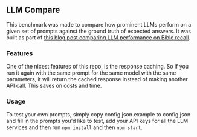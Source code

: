 ## LLM Compare

This benchmark was made to compare how prominent LLMs perform on a given set of prompts against the ground truth of expected answers. It was built as part of [this blog post comparing LLM performance on Bible recall](https://benkaiser.dev/can-llms-accurately-recall-the-bible/).

### Features

One of the nicest features of this repo, is the response caching. So if you run it again with the same prompt for the same model with the same parameters, it will return the cached response instead of making another API call. This saves on costs and time.

### Usage

To test your own prompts, simply copy config.json.example to config.json and fill in the prompts you'd like to test, add your API keys for all the LLM services and then run `npm install` and then `npm start`.